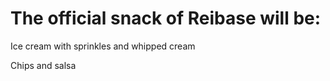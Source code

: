 # The official snack of Reibase will be:

Ice cream with sprinkles and whipped cream


Chips and salsa
